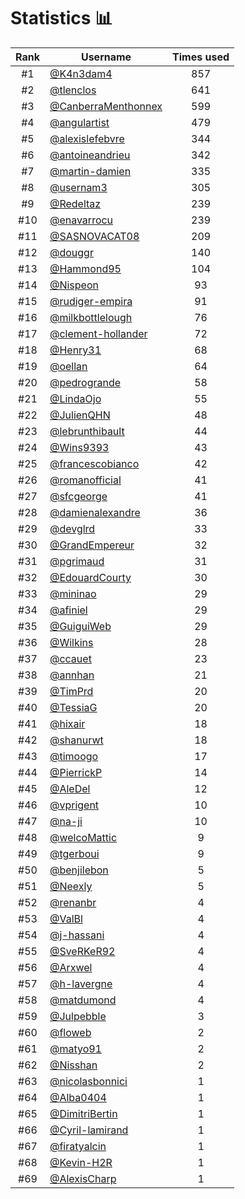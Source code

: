 # Statistics 📊

|Rank|Username|Times used|
:--------:|--------|:--------:|
|#1|[@K4n3dam4](https://github.com/K4n3dam4)|857|
|#2|[@tlenclos](https://github.com/tlenclos)|641|
|#3|[@CanberraMenthonnex](https://github.com/CanberraMenthonnex)|599|
|#4|[@angulartist](https://github.com/angulartist)|479|
|#5|[@alexislefebvre](https://github.com/alexislefebvre)|344|
|#6|[@antoineandrieu](https://github.com/antoineandrieu)|342|
|#7|[@martin-damien](https://github.com/martin-damien)|335|
|#8|[@usernam3](https://github.com/usernam3)|305|
|#9|[@Redeltaz](https://github.com/Redeltaz)|239|
|#10|[@enavarrocu](https://github.com/enavarrocu)|239|
|#11|[@SASNOVACAT08](https://github.com/SASNOVACAT08)|209|
|#12|[@douggr](https://github.com/douggr)|140|
|#13|[@Hammond95](https://github.com/Hammond95)|104|
|#14|[@Nispeon](https://github.com/Nispeon)|93|
|#15|[@rudiger-empira](https://github.com/rudiger-empira)|91|
|#16|[@milkbottlelough](https://github.com/milkbottlelough)|76|
|#17|[@clement-hollander](https://github.com/clement-hollander)|72|
|#18|[@Henry31](https://github.com/Henry31)|68|
|#19|[@oellan](https://github.com/oellan)|64|
|#20|[@pedrogrande](https://github.com/pedrogrande)|58|
|#21|[@LindaOjo](https://github.com/LindaOjo)|55|
|#22|[@JulienQHN](https://github.com/JulienQHN)|48|
|#23|[@lebrunthibault](https://github.com/lebrunthibault)|44|
|#24|[@Wins9393](https://github.com/Wins9393)|43|
|#25|[@francescobianco](https://github.com/francescobianco)|42|
|#26|[@romanofficial](https://github.com/romanofficial)|41|
|#27|[@sfcgeorge](https://github.com/sfcgeorge)|41|
|#28|[@damienalexandre](https://github.com/damienalexandre)|36|
|#29|[@devglrd](https://github.com/devglrd)|33|
|#30|[@GrandEmpereur](https://github.com/GrandEmpereur)|32|
|#31|[@pgrimaud](https://github.com/pgrimaud)|31|
|#32|[@EdouardCourty](https://github.com/EdouardCourty)|30|
|#33|[@mininao](https://github.com/mininao)|29|
|#34|[@afiniel](https://github.com/afiniel)|29|
|#35|[@GuiguiWeb](https://github.com/GuiguiWeb)|29|
|#36|[@Wilkins](https://github.com/Wilkins)|28|
|#37|[@ccauet](https://github.com/ccauet)|23|
|#38|[@annhan](https://github.com/annhan)|21|
|#39|[@TimPrd](https://github.com/TimPrd)|20|
|#40|[@TessiaG](https://github.com/TessiaG)|20|
|#41|[@hixair](https://github.com/hixair)|18|
|#42|[@shanurwt](https://github.com/shanurwt)|18|
|#43|[@timoogo](https://github.com/timoogo)|17|
|#44|[@PierrickP](https://github.com/PierrickP)|14|
|#45|[@AleDel](https://github.com/AleDel)|12|
|#46|[@vprigent](https://github.com/vprigent)|10|
|#47|[@na-ji](https://github.com/na-ji)|10|
|#48|[@welcoMattic](https://github.com/welcoMattic)|9|
|#49|[@tgerboui](https://github.com/tgerboui)|9|
|#50|[@benjilebon](https://github.com/benjilebon)|5|
|#51|[@Neexly](https://github.com/Neexly)|5|
|#52|[@renanbr](https://github.com/renanbr)|4|
|#53|[@ValBl](https://github.com/ValBl)|4|
|#54|[@j-hassani](https://github.com/j-hassani)|4|
|#55|[@SveRKeR92](https://github.com/SveRKeR92)|4|
|#56|[@Arxwel](https://github.com/Arxwel)|4|
|#57|[@h-lavergne](https://github.com/h-lavergne)|4|
|#58|[@matdumond](https://github.com/matdumond)|4|
|#59|[@Julpebble](https://github.com/Julpebble)|3|
|#60|[@floweb](https://github.com/floweb)|2|
|#61|[@matyo91](https://github.com/matyo91)|2|
|#62|[@Nisshan](https://github.com/Nisshan)|2|
|#63|[@nicolasbonnici](https://github.com/nicolasbonnici)|1|
|#64|[@Alba0404](https://github.com/Alba0404)|1|
|#65|[@DimitriBertin](https://github.com/DimitriBertin)|1|
|#66|[@Cyril-lamirand](https://github.com/Cyril-lamirand)|1|
|#67|[@firatyalcin](https://github.com/firatyalcin)|1|
|#68|[@Kevin-H2R](https://github.com/Kevin-H2R)|1|
|#69|[@AlexisCharp](https://github.com/AlexisCharp)|1|
